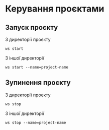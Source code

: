 # Керування проєктами

## Запуск проєкту

З директорії проєкту

```shell
ws start
```

З іншої директорії

```shell
ws start --name=project-name
```

## Зупинення проєкту

З директорії проєкту

```shell
ws stop
```

З іншої директорії

```shell
ws stop --name=project-name
```
